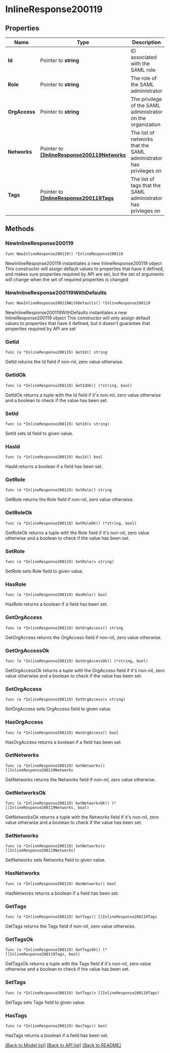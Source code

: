 # InlineResponse200119

## Properties

Name | Type | Description | Notes
------------ | ------------- | ------------- | -------------
**Id** | Pointer to **string** | ID associated with the SAML role | [optional] 
**Role** | Pointer to **string** | The role of the SAML administrator | [optional] 
**OrgAccess** | Pointer to **string** | The privilege of the SAML administrator on the organization | [optional] 
**Networks** | Pointer to [**[]InlineResponse200119Networks**](InlineResponse200119Networks.md) | The list of networks that the SAML administrator has privileges on | [optional] 
**Tags** | Pointer to [**[]InlineResponse200119Tags**](InlineResponse200119Tags.md) | The list of tags that the SAML administrator has privleges on | [optional] 

## Methods

### NewInlineResponse200119

`func NewInlineResponse200119() *InlineResponse200119`

NewInlineResponse200119 instantiates a new InlineResponse200119 object
This constructor will assign default values to properties that have it defined,
and makes sure properties required by API are set, but the set of arguments
will change when the set of required properties is changed

### NewInlineResponse200119WithDefaults

`func NewInlineResponse200119WithDefaults() *InlineResponse200119`

NewInlineResponse200119WithDefaults instantiates a new InlineResponse200119 object
This constructor will only assign default values to properties that have it defined,
but it doesn't guarantee that properties required by API are set

### GetId

`func (o *InlineResponse200119) GetId() string`

GetId returns the Id field if non-nil, zero value otherwise.

### GetIdOk

`func (o *InlineResponse200119) GetIdOk() (*string, bool)`

GetIdOk returns a tuple with the Id field if it's non-nil, zero value otherwise
and a boolean to check if the value has been set.

### SetId

`func (o *InlineResponse200119) SetId(v string)`

SetId sets Id field to given value.

### HasId

`func (o *InlineResponse200119) HasId() bool`

HasId returns a boolean if a field has been set.

### GetRole

`func (o *InlineResponse200119) GetRole() string`

GetRole returns the Role field if non-nil, zero value otherwise.

### GetRoleOk

`func (o *InlineResponse200119) GetRoleOk() (*string, bool)`

GetRoleOk returns a tuple with the Role field if it's non-nil, zero value otherwise
and a boolean to check if the value has been set.

### SetRole

`func (o *InlineResponse200119) SetRole(v string)`

SetRole sets Role field to given value.

### HasRole

`func (o *InlineResponse200119) HasRole() bool`

HasRole returns a boolean if a field has been set.

### GetOrgAccess

`func (o *InlineResponse200119) GetOrgAccess() string`

GetOrgAccess returns the OrgAccess field if non-nil, zero value otherwise.

### GetOrgAccessOk

`func (o *InlineResponse200119) GetOrgAccessOk() (*string, bool)`

GetOrgAccessOk returns a tuple with the OrgAccess field if it's non-nil, zero value otherwise
and a boolean to check if the value has been set.

### SetOrgAccess

`func (o *InlineResponse200119) SetOrgAccess(v string)`

SetOrgAccess sets OrgAccess field to given value.

### HasOrgAccess

`func (o *InlineResponse200119) HasOrgAccess() bool`

HasOrgAccess returns a boolean if a field has been set.

### GetNetworks

`func (o *InlineResponse200119) GetNetworks() []InlineResponse200119Networks`

GetNetworks returns the Networks field if non-nil, zero value otherwise.

### GetNetworksOk

`func (o *InlineResponse200119) GetNetworksOk() (*[]InlineResponse200119Networks, bool)`

GetNetworksOk returns a tuple with the Networks field if it's non-nil, zero value otherwise
and a boolean to check if the value has been set.

### SetNetworks

`func (o *InlineResponse200119) SetNetworks(v []InlineResponse200119Networks)`

SetNetworks sets Networks field to given value.

### HasNetworks

`func (o *InlineResponse200119) HasNetworks() bool`

HasNetworks returns a boolean if a field has been set.

### GetTags

`func (o *InlineResponse200119) GetTags() []InlineResponse200119Tags`

GetTags returns the Tags field if non-nil, zero value otherwise.

### GetTagsOk

`func (o *InlineResponse200119) GetTagsOk() (*[]InlineResponse200119Tags, bool)`

GetTagsOk returns a tuple with the Tags field if it's non-nil, zero value otherwise
and a boolean to check if the value has been set.

### SetTags

`func (o *InlineResponse200119) SetTags(v []InlineResponse200119Tags)`

SetTags sets Tags field to given value.

### HasTags

`func (o *InlineResponse200119) HasTags() bool`

HasTags returns a boolean if a field has been set.


[[Back to Model list]](../README.md#documentation-for-models) [[Back to API list]](../README.md#documentation-for-api-endpoints) [[Back to README]](../README.md)


